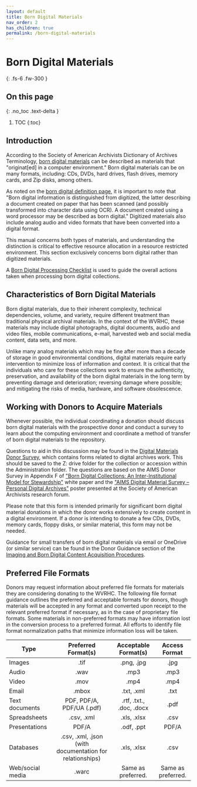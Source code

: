 ```yaml
---
layout: default
title: Born Digital Materials
nav_order: 2
has_children: true
permalink: /born-digital-materials
---
```


# Born Digital Materials
{: .fs-6 .fw-300 }

## On this page
{: .no_toc .text-delta }

1. TOC
{:toc}

## Introduction

According to the Society of American Archivists Dictionary of Archives Terminology, [born digital materials](https://dictionary.archivists.org/entry/born-digital.html) can be described as materials that "originat[ed] in a computer environment." Born digital materials can be on many formats, including: CDs, DVDs, hard drives, flash drives, memory cards, and Zip disks, among others.  

As noted on the [born digital definition page](https://dictionary.archivists.org/entry/born-digital.html), it is important to note that "Born digital information is distinguished from digitized, the latter describing a document created on paper that has been scanned (and possibly transformed into character data using OCR). A document created using a word processor may be described as born digital." Digitized materials also include analog audio and video formats that have been converted into a digital format. 

This manual concerns both types of materials, and understanding the distinction is critical to effective resource allocation in a resource restricted environment. This section exclusively concerns born digital rather than digitized materials.  

A [Born Digital Processing Checklist](https://elizajames.github.io/digital-preservation-documentation/assets/files/BornDigitalProcessingChecklist.docx) is used to guide the overall actions taken when processing born digital collections. 

## Characteristics of Born Digital Materials

Born digital materials, due to their inherent complexity, technical dependencies, volume, and variety, require different treatment than traditional physical archival materials. In the context of the WVRHC, these materials may include digital photographs, digital documents, audio and video files, mobile communications, e-mail, harvested web and social media content, data sets, and more.   

Unlike many analog materials which may be fine after more than a decade of storage in good environmental conditions, digital materials require early intervention to minimize loss of information and context. It is critical that the individuals who care for these collections work to ensure the authenticity, preservation, and availability of the born digital materials in the long term by preventing damage and deterioration; reversing damage where possible; and mitigating the risks of media, hardware, and software obsolescence.  

## Working with Donors to Acquire Materials

Whenever possible, the individual coordinating a donation should discuss born digital materials with the prospective donor and conduct a survey to learn about the computing environment and coordinate a method of transfer of born digital materials to the repository.  

Questions to aid in this discussion may be found in the [Digital Materials Donor Survey](https://elizajames.github.io/digital-preservation-documentation/assets/files/PreDonationDonorSurvey.docx), which contains forms related to digital archives work. This should be saved to the Z: drive folder for the collection or accession within the Administration folder. The questions are based on the AIMS Donor Survey in Appendix F of ["Born Digital Collections: An Inter-Institutional Model for Stewardship"](https://dcs.library.virginia.edu/files/2013/02/AIMS_final.pdf) white paper and the ["AIMS Digital Material Survey – Personal Digital Archives"](http://files.archivists.org/conference/dc2010/researchforum/MatienzoHandout.pdf) poster presented at the Society of American Archivists research forum. 

Please note that this form is intended primarily for significant born digital material donations in which the donor works extensively to create content in a digital environment. If a donor is intending to donate a few CDs, DVDs, memory cards, floppy disks, or similar material, this form may not be needed. 

Guidance for small transfers of born digital materials via email or OneDrive (or similar service) can be found in the Donor Guidance section of the [Imaging and Born Digital Content Acquisition Procedures](https://elizajames.github.io/digital-preservation-documentation/docs/Born-Digital-Materials/imaging-and-content-acquisition/). 

## Preferred File Formats

Donors may request information about preferred file formats for materials they are considering donating to the WVRHC. The following file format guidance outlines the preferred and acceptable formats for donors, though materials will be accepted in any format and converted upon receipt to the relevant preferred format if necessary, as in the case of proprietary file formats. Some materials in non-preferred formats may have information lost in the conversion process to a preferred format. All efforts to identify file format normalization paths that minimize information loss will be taken.  


|       Type            |                       Preferred Format(s)                   |      Acceptable Format(s)   |       Access Format    |
|-----------------------|:-----------------------------------------------------------:|:---------------------------:|:----------------------:|
|     Images            |   .tif                                                      |   .png, .jpg                |   .jpg                 |
|     Audio             |   .wav                                                      |   .mp3                      |   .mp3                 |
|     Video             |   .mov                                                      |   .mp4                      |   .mp4                 |
|     Email             |   .mbox                                                     |   .txt, .xml                |   .txt                 |
|     Text documents    |   PDF, PDF/A, PDF/UA (.pdf)                                 |   .rtf, .txt., .doc, .docx  |   .pdf                 |
|     Spreadsheets      |   .csv, .xml                                                |   .xls, .xlsx               |   .csv                 |
|     Presentations     |   PDF/A                                                     |   .odf, .ppt                |   PDF/A                |
|     Databases         |   .csv, .xml, .json (with documentation for relationships)  |   .xls, .xlsx               |   .csv                 |
|     Web/social media  |   .warc                                                     |   Same as preferred.        |   Same as preferred.   |